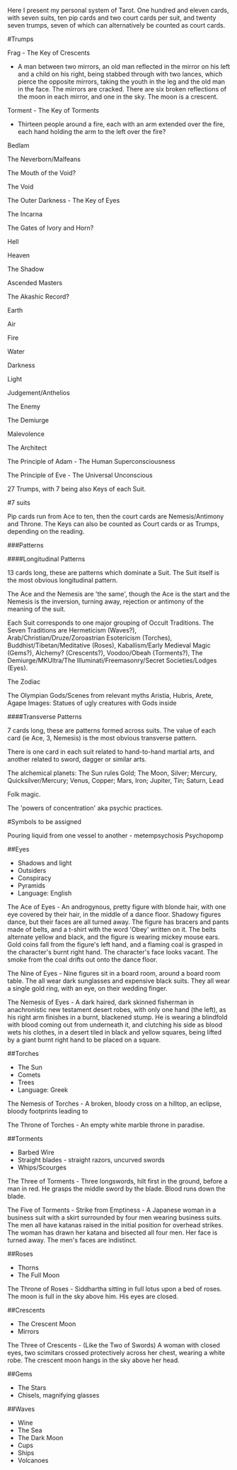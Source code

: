 Here I present my personal system of Tarot. One hundred and eleven cards, with seven suits, ten pip cards and two court cards per suit, and twenty seven trumps, seven of which can alternatively be counted as court cards.

#Trumps

Frag - The Key of Crescents
- A man between two mirrors, an old man reflected in the mirror on his left and a child on his right, being stabbed through with two lances, which pierce the opposite mirrors, taking the youth in the leg and the old man in the face. The mirrors are cracked. There are six broken reflections of the moon in each mirror, and one in the sky. The moon is a crescent.

Torment - The Key of Torments
- Thirteen people around a fire, each with an arm extended over the fire, each hand holding the arm to the left over the fire?

Bedlam

The Neverborn/Malfeans

The Mouth of the Void?

The Void

The Outer Darkness - The Key of Eyes

The Incarna

The Gates of Ivory and Horn?

Hell

Heaven

The Shadow

Ascended Masters

The Akashic Record?

Earth

Air

Fire

Water

Darkness

Light

Judgement/Anthelios

The Enemy

The Demiurge

Malevolence

The Architect

The Principle of Adam - The Human Superconsciousness

The Principle of Eve - The Universal Unconscious

27 Trumps, with 7 being also Keys of each Suit.

#7 suits

Pip cards run from Ace to ten, then the court cards are Nemesis/Antimony and Throne. The Keys can also be counted as Court cards or as Trumps, depending on the reading.

###Patterns

####Longitudinal Patterns

13 cards long, these are patterns which dominate a Suit. The Suit itself is the most obvious longitudinal pattern.


The Ace and the Nemesis are 'the same', though the Ace is the start and the Nemesis is the inversion, turning away, rejection or antimony of the meaning of the suit.


Each Suit corresponds to one major grouping of Occult Traditions. The Seven Traditions are Hermeticism (Waves?), Arab/Christian/Druze/Zoroastrian Esotericism (Torches), Buddhist/Tibetan/Meditative (Roses), Kaballism/Early Medieval Magic (Gems?), Alchemy? (Crescents?), Voodoo/Obeah (Torments?), The Demiurge/MKUltra/The Illuminati/Freemasonry/Secret Societies/Lodges (Eyes).

The Zodiac

The Olympian Gods/Scenes from relevant myths
Aristia, Hubris, Arete, Agape
Images: Statues of ugly creatures with Gods inside

####Transverse Patterns

7 cards long, these are patterns formed across suits. The value of each card (ie Ace, 3, Nemesis) is the most obvious transverse pattern.


There is one card in each suit related to hand-to-hand martial arts, and another related to sword, dagger or similar arts.

The alchemical planets: The Sun rules Gold; The Moon, Silver; Mercury, Quicksilver/Mercury; Venus, Copper; Mars, Iron; Jupiter, Tin; Saturn, Lead

Folk magic.

The 'powers of concentration' aka psychic practices.



#Symbols to be assigned

Pouring liquid from one vessel to another - metempsychosis
Psychopomp



##Eyes
- Shadows and light
- Outsiders
- Conspiracy
- Pyramids
- Language: English

The Ace of Eyes - An androgynous, pretty figure with blonde hair, with one eye covered by their hair, in the middle of a dance floor. Shadowy figures dance, but their faces are all turned away. The figure has bracers and pants made of belts, and a t-shirt with the word 'Obey' written on it. The belts alternate yellow and black, and the figure is wearing mickey mouse ears. Gold coins fall from the figure's left hand, and a flaming coal is grasped in the character's burnt right hand. The character's face looks vacant. The smoke from the coal drifts out onto the dance floor.

The Nine of Eyes - Nine figures sit in a board room, around a board room table. The all wear dark sunglasses and expensive black suits. They all wear a single gold ring, with an eye, on their wedding finger. 

The Nemesis of Eyes - A dark haired, dark skinned fisherman in anachronistic new testament desert robes, with only one hand (the left), as his right arm finishes in a burnt, blackened stump. He is wearing a blindfold with blood coming out from underneath it, and clutching his side as blood wets his clothes, in a desert tiled in black and yellow squares, being lifted by a giant burnt right hand to be placed on a square.

##Torches
- The Sun
- Comets
- Trees
- Language: Greek

The Nemesis of Torches - A broken, bloody cross on a hilltop, an eclipse, bloody footprints leading to 

The Throne of Torches - An empty white marble throne in paradise.

##Torments
- Barbed Wire
- Straight blades - straight razors, uncurved swords
- Whips/Scourges

The Three of Torments - Three longswords, hilt first in the ground, before a man in red. He grasps the middle sword by the blade. Blood runs down the blade.

The Five of Torments - Strike from Emptiness - A Japanese woman in a business suit with a skirt surrounded by four men wearing business suits. The men all have katanas raised in the initial position for overhead strikes. The woman has drawn her katana and bisected all four men. Her face is turned away. The men's faces are indistinct.

##Roses
- Thorns
- The Full Moon

The Throne of Roses - Siddhartha sitting in full lotus upon a bed of roses. The moon is full in the sky above him. His eyes are closed.

##Crescents
- The Crescent Moon
- Mirrors

The Three of Crescents - (Like the Two of Swords) A woman with closed eyes, two scimitars crossed protectively across her chest, wearing a white robe. The crescent moon hangs in the sky above her head.

##Gems
- The Stars
- Chisels, magnifying glasses

##Waves
- Wine
- The Sea
- The Dark Moon
- Cups
- Ships
- Volcanoes
